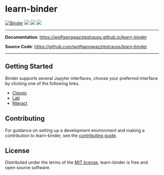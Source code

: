 # learn-binder

[![Binder](https://mybinder.org/badge_logo.svg)](https://mybinder.org/v2/gh/wolfgangwazzlestrauss/learn-binder/master?urlpath=nteract%2Ftree%2Fnotebooks%2Fwelcome.ipynb)
![](https://img.shields.io/badge/code%20style-black-000000.svg)
![](https://img.shields.io/github/repo-size/wolfgangwazzlestrauss/learn-binder)
![](https://img.shields.io/github/license/wolfgangwazzlestrauss/learn-binder)

---

**Documentation**: https://wolfgangwazzlestrauss.github.io/learn-binder

**Source Code**: https://github.com/wolfgangwazzlestrauss/learn-binder

---

## Getting Started

Binder supports several Jupyter interfaces, choose your preferred interface by
clicking one of the following links.

- [Classic](https://mybinder.org/v2/gh/wolfgangwazzlestrauss/learn-binder/master?urlpath=tree%2Fnotebooks%2Fwelcome.ipynb)
- [Lab](https://mybinder.org/v2/gh/wolfgangwazzlestrauss/learn-binder/master?urlpath=lab%2Ftree%2Fnotebooks%2Fwelcome.ipynb)
- [Nteract](https://mybinder.org/v2/gh/wolfgangwazzlestrauss/learn-binder/master?urlpath=nteract%2Ftree%2Fnotebooks%2Fwelcome.ipynb)

## Contributing

For guidance on setting up a development environment and making a contribution
to learn-binder, see the [contributing guide](CONTRIBUTING.md).

## License

Distributed under the terms of the [MIT license](LICENSE.md), learn-binder is
free and open source software.
